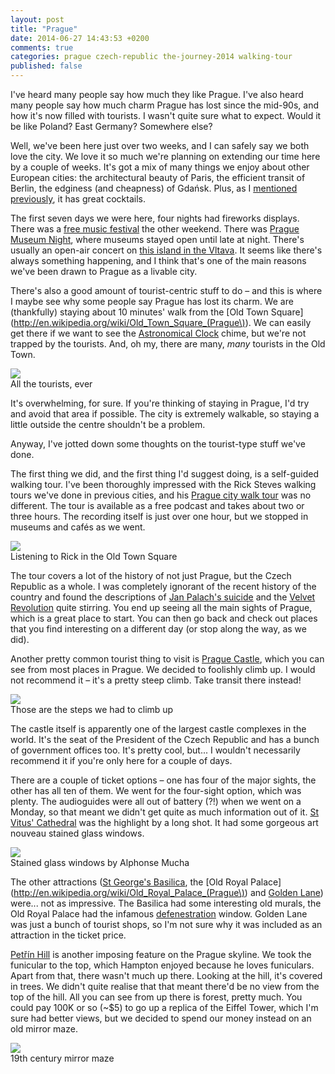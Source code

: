 ```yaml
---
layout: post
title: "Prague"
date: 2014-06-27 14:43:53 +0200
comments: true
categories: prague czech-republic the-journey-2014 walking-tour
published: false
---
```


I've heard many people say how much they like Prague. I've also heard many people say how much charm Prague has lost since the mid-90s, and how it's now filled with tourists. I wasn't quite sure what to expect. Would it be like Poland? East Germany? Somewhere else?

Well, we've been here just over two weeks, and I can safely say we both love the city. We love it so much we're planning on extending our time here by a couple of weeks. It's got a mix of many things we enjoy about other European cities: the architectural beauty of Paris, the efficient transit of Berlin, the edginess (and cheapness) of Gdańsk. Plus, as I [mentioned previously](/blog/2014/06/20/hemingway-bar-prague), it has great cocktails.

The first seven days we were here, four nights had fireworks displays. There was a [free music festival](http://unitedislands.cz/) the other weekend. There was [Prague Museum Night](http://www.prazskamuzejninoc.cz/), where museums stayed open until late at night. There's usually an open-air concert on [this island in the Vltava](https://www.google.com/maps/place/St%C5%99eleck%C3%BD+ostrov/@50.08048,14.410501,17z/data=!3m1!4b1!4m2!3m1!1s0x0:0x20fab08b45c47614). It seems like there's always something happening, and I think that's one of the main reasons we've been drawn to Prague as a livable city.

There's also a good amount of tourist-centric stuff to do – and this is where I maybe see why some people say Prague has lost its charm. We are (thankfully) staying about 10 minutes' walk from the [Old Town Square](http://en.wikipedia.org/wiki/Old_Town_Square_(Prague\)). We can easily get there if we want to see the [Astronomical Clock](http://en.wikipedia.org/wiki/Prague_Orloj) chime, but we're not trapped by the tourists. And, oh my, there are many, *many* tourists in the Old Town. 

<div class="img">
  <img src="/images/the-journey/prague/oldtownsq.jpg">
  <div class="alt">All the tourists, ever</div>
</div>

It's overwhelming, for sure. If you're thinking of staying in Prague, I'd try and avoid that area if possible. The city is extremely walkable, so staying a little outside the centre shouldn't be a problem.

Anyway, I've jotted down some thoughts on the tourist-type stuff we've done.

<!-- more -->

The first thing we did, and the first thing I'd suggest doing, is a self-guided walking tour. I've been thoroughly impressed with the Rick Steves walking tours we've done in previous cities, and his [Prague city walk tour](https://www.ricksteves.com/watch-read-listen/audio/audio-tours/eastern-europe) was no different. The tour is available as a free podcast and takes about two or three hours. The recording itself is just over one hour, but we stopped in museums and cafés as we went.

<div class="img">
  <img src="/images/the-journey/prague/ourladyoftyn.jpg">
  <div class="alt">Listening to Rick in the Old Town Square</div>
</div>

The tour covers a lot of the history of not just Prague, but the Czech Republic as a whole. I was completely ignorant of the recent history of the country and found the descriptions of [Jan Palach's suicide](http://en.wikipedia.org/wiki/Jan_Palach) and the [Velvet Revolution](http://en.wikipedia.org/wiki/Velvet_Revolution) quite stirring. You end up seeing all the main sights of Prague, which is a great place to start. You can then go back and check out places that you find interesting on a different day (or stop along the way, as we did).

Another pretty common tourist thing to visit is [Prague Castle](http://en.wikipedia.org/wiki/Prague_castle), which you can see from most places in Prague. We decided to foolishly climb up. I would not recommend it – it's a pretty steep climb. Take transit there instead! 

<div class="img">
  <img src="/images/the-journey/prague/viewfromcastle.jpg">
  <div class="alt">Those are the steps we had to climb up</div>
</div>

The castle itself is apparently one of the largest castle complexes in the world. It's the seat of the President of the Czech Republic and has a bunch of government offices too. It's pretty cool, but... I wouldn't necessarily recommend it if you're only here for a couple of days. 

There are a couple of ticket options – one has four of the major sights, the other has all ten of them. We went for the four-sight option, which was plenty. The audioguides were all out of battery (?!) when we went on a Monday, so that meant we didn't get quite as much information out of it. [St Vitus' Cathedral](http://en.wikipedia.org/wiki/St._Vitus_Cathedral) was the highlight by a long shot. It had some gorgeous art nouveau stained glass windows.

<div class="img">
  <img src="/images/the-journey/prague/stvitusstainedglass.jpg">
  <div class="alt">Stained glass windows by Alphonse Mucha</div>
</div>

The other attractions ([St George's Basilica](http://en.wikipedia.org/wiki/St._George%27s_Basilica,_Prague), the [Old Royal Palace](http://en.wikipedia.org/wiki/Old_Royal_Palace_(Prague\)) and [Golden Lane](http://en.wikipedia.org/wiki/Golden_Lane)) were... not as impressive. The Basilica had some interesting old murals, the Old Royal Palace had the infamous [defenestration](http://en.wikipedia.org/wiki/Defenestrations_of_Prague) window. Golden Lane was just a bunch of tourist shops, so I'm not sure why it was included as an attraction in the ticket price.

[Petřín Hill](http://en.wikipedia.org/wiki/Pet%C5%99%C3%ADn) is another imposing feature on the Prague skyline. We took the funicular to the top, which Hampton enjoyed because he loves funiculars. Apart from that, there wasn't much up there. Looking at the hill, it's covered in trees. We didn't quite realise that that meant there'd be no view from the top of the hill. All you can see from up there is forest, pretty much. You could pay 100K or so (~$5) to go up a replica of the Eiffel Tower, which I'm sure had better views, but we decided to spend our money instead on an old mirror maze.

<div class="img">
  <img src="/images/the-journey/prague/houseofmirrors.jpg">
  <div class="alt">19th century mirror maze</div>
</div>
